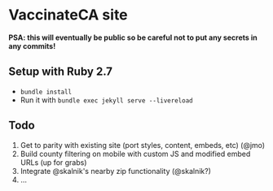 # VaccinateCA site
**PSA: this will eventually be public so be careful not to put any secrets in any commits!**

## Setup with Ruby 2.7
- `bundle install`
- Run it with `bundle exec jekyll serve --livereload`

## Todo
1. Get to parity with existing site (port styles, content, embeds, etc) (@jmo)
2. Build county filtering on mobile with custom JS and modified embed URLs (up for grabs)
3. Integrate @skalnik's nearby zip functionality (@skalnik?)
4. ...
